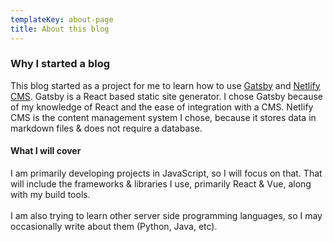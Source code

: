 ```yaml
---
templateKey: about-page
title: About this blog
---
```

### Why I started a blog

This blog started as a project for me to learn how to use 
[Gatsby](https://www.gatsbyjs.org) and [Netlify CMS](https://www.netlifycms.org).
Gatsby is a React based static site generator.
I chose Gatsby because of my knowledge of React and the ease of integration with a CMS.
Netlify CMS is the content management system I chose,
because it stores data in markdown files & does not require a database.

#### What I will cover

I am primarily developing projects in JavaScript, so I will focus on that.
That will include the frameworks & libraries I use, primarily React & Vue,
along with my build tools.
<br><br>
I am also trying to learn other server side programming languages, 
so I may occasionally write about them (Python, Java, etc).
